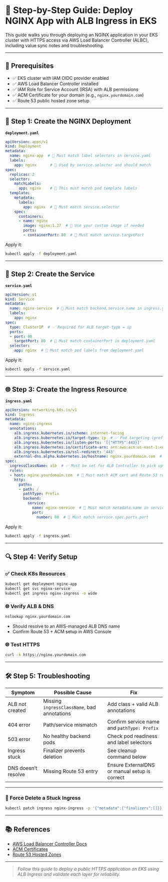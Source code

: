 # 🚀 Step-by-Step Guide: Deploy NGINX App with ALB Ingress in EKS

This guide walks you through deploying an NGINX application in your EKS cluster with HTTPS access via AWS Load Balancer Controller (ALBC), including value sync notes and troubleshooting.

---

## 🔧 Prerequisites

- ✅ EKS cluster with IAM OIDC provider enabled
- ✅ AWS Load Balancer Controller installed
- ✅ IAM Role for Service Account (IRSA) with ALB permissions
- ✅ ACM Certificate for your domain (e.g., `nginx.yourdomain.com`)
- ✅ Route 53 public hosted zone setup

---

## 🧱 Step 1: Create the NGINX Deployment

**`deployment.yaml`**

```yaml
apiVersion: apps/v1
kind: Deployment
metadata:
  name: nginx-app  # 🔄 Must match label selectors in service.yaml
  labels:
    app: nginx      # 🔄 Used by service.selector and should match
spec:
  replicas: 2
  selector:
    matchLabels:
      app: nginx    # 🔄 This must match pod template labels
  template:
    metadata:
      labels:
        app: nginx  # 🔄 Must match service.selector
    spec:
      containers:
      - name: nginx
        image: nginx:1.27  # 📌 Use your custom image if needed
        ports:
        - containerPort: 80  # 🔄 Must match service.targetPort
```

Apply it:

```bash
kubectl apply -f deployment.yaml
```

---

## 🔌 Step 2: Create the Service

**`service.yaml`**

```yaml
apiVersion: v1
kind: Service
metadata:
  name: nginx-service  # 🔄 Must match backend.service.name in ingress.yaml
  labels:
    app: nginx
spec:
  type: ClusterIP  # ✅ Required for ALB target-type = ip
  ports:
  - port: 80
    targetPort: 80  # 🔄 Must match containerPort in deployment.yaml
  selector:
    app: nginx  # 🔄 Must match pod labels from deployment.yaml
```

Apply it:

```bash
kubectl apply -f service.yaml
```

---

## 🌐 Step 3: Create the Ingress Resource

**`ingress.yaml`**

```yaml
apiVersion: networking.k8s.io/v1
kind: Ingress
metadata:
  name: nginx-ingress
  annotations:
    alb.ingress.kubernetes.io/scheme: internet-facing
    alb.ingress.kubernetes.io/target-type: ip  # ✅ Pod targeting (preferred for Fargate)
    alb.ingress.kubernetes.io/listen-ports: '[{"HTTPS":443}]'
    alb.ingress.kubernetes.io/certificate-arn: arn:aws:acm:us-east-1:<ACCOUNT_ID>:certificate/<CERT_ID>  # 🔐 Replace with your ACM cert
    alb.ingress.kubernetes.io/ssl-redirect: '443'
    external-dns.alpha.kubernetes.io/hostname: nginx.yourdomain.com  # 🔄 Must match DNS zone in Route 53
spec:
  ingressClassName: alb  # ✅ Must be set for ALB Controller to pick up
  rules:
  - host: nginx.yourdomain.com  # 🔄 Must match ACM cert and Route 53 record
    http:
      paths:
      - path: /
        pathType: Prefix
        backend:
          service:
            name: nginx-service  # 🔄 Must match metadata.name in service.yaml
            port:
              number: 80  # 🔄 Must match service.spec.ports.port
```

Apply it:

```bash
kubectl apply -f ingress.yaml
```

---

## 🔍 Step 4: Verify Setup

### ✅ Check K8s Resources

```bash
kubectl get deployment nginx-app
kubectl get svc nginx-service
kubectl get ingress nginx-ingress -o wide
```

### 🌐 Verify ALB & DNS

```bash
nslookup nginx.yourdomain.com
```

- Should resolve to an AWS-managed ALB DNS name
- Confirm Route 53 + ACM setup in AWS Console

### 🌐 Test HTTPS

```bash
curl -k https://nginx.yourdomain.com
```

---

## 🛠️ Step 5: Troubleshooting

| Symptom              | Possible Cause                                | Fix                                               |
|----------------------|------------------------------------------------|----------------------------------------------------|
| ALB not created      | Missing `ingressClassName`, bad annotations   | Add class + valid ALB annotations                 |
| 404 error            | Path/service mismatch                         | Confirm service name and `pathType: Prefix`       |
| 503 error            | No healthy backend pods                       | Check pod readiness and label selectors           |
| Ingress stuck        | Finalizer prevents deletion                   | See cleanup command below                         |
| DNS doesn’t resolve  | Missing Route 53 entry                        | Ensure ExternalDNS or manual setup is correct     |

---

### 🧼 Force Delete a Stuck Ingress

```bash
kubectl patch ingress nginx-ingress -p '{"metadata":{"finalizers":[]}}' --type=merge
```

---

## 📚 References

- [AWS Load Balancer Controller Docs](https://kubernetes-sigs.github.io/aws-load-balancer-controller)
- [ACM Certificates](https://docs.aws.amazon.com/acm/latest/userguide/acm-overview.html)
- [Route 53 Hosted Zones](https://docs.aws.amazon.com/Route53/latest/DeveloperGuide/Welcome.html)

---

> _Follow this guide to deploy a public HTTPS application on EKS using ALB Ingress and validate each layer for reliability._
